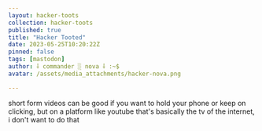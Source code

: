 ```yaml
---
layout: hacker-toots
collection: hacker-toots
published: true
title: "Hacker Tooted"
date: 2023-05-25T10:20:22Z
pinned: false
tags: [mastodon]
author: ⸸ commander ░ nova ⸸ :~$
avatar: /assets/media_attachments/hacker-nova.png

---
```


<p>short form videos can be good if you want to hold your phone or keep on clicking, but on a platform like youtube that&#39;s basically the tv of the internet, i don&#39;t want to do that</p>


